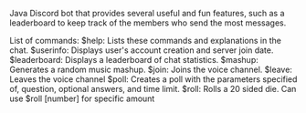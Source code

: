 Java Discord bot that provides several useful and fun features, such as a leaderboard to keep track of the members who send the most messages.

List of commands:
$help:  Lists these commands and explanations in the chat.
$userinfo:  Displays user's account creation and server join date.
$leaderboard:  Displays a leaderboard of chat statistics.
$mashup:  Generates a random music mashup.
$join:  Joins the voice channel.
$leave:  Leaves the voice channel
$poll: Creates a poll with the parameters specified of, question, optional answers, and time limit.
$roll: Rolls a 20 sided die. Can use $roll [number] for specific amount
